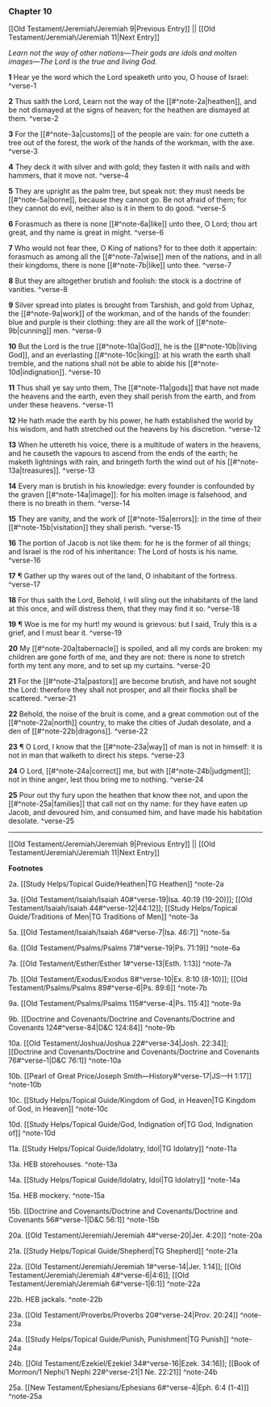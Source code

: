 ### Chapter 10

[[Old Testament/Jeremiah/Jeremiah 9|Previous Entry]]  ||  [[Old Testament/Jeremiah/Jeremiah 11|Next Entry]]

*Learn not the way of other nations—Their gods are idols and molten images—The Lord is the true and living God.*

**1**  Hear ye the word which the Lord speaketh unto you, O house of Israel: ^verse-1

**2**  Thus saith the Lord, Learn not the way of the [[#^note-2a|heathen]], and be not dismayed at the signs of heaven; for the heathen are dismayed at them. ^verse-2

**3**  For the [[#^note-3a|customs]] of the people are vain: for one cutteth a tree out of the forest, the work of the hands of the workman, with the axe. ^verse-3

**4**  They deck it with silver and with gold; they fasten it with nails and with hammers, that it move not. ^verse-4

**5**  They are upright as the palm tree, but speak not: they must needs be [[#^note-5a|borne]], because they cannot go. Be not afraid of them; for they cannot do evil, neither also is it in them to do good. ^verse-5

**6**  Forasmuch as there is none [[#^note-6a|like]] unto thee, O Lord; thou art great, and thy name is great in might. ^verse-6

**7**  Who would not fear thee, O King of nations? for to thee doth it appertain: forasmuch as among all the [[#^note-7a|wise]] men of the nations, and in all their kingdoms, there is none [[#^note-7b|like]] unto thee. ^verse-7

**8**  But they are altogether brutish and foolish: the stock is a doctrine of vanities. ^verse-8

**9**  Silver spread into plates is brought from Tarshish, and gold from Uphaz, the [[#^note-9a|work]] of the workman, and of the hands of the founder: blue and purple is their clothing: they are all the work of [[#^note-9b|cunning]] men. ^verse-9

**10**  But the Lord is the true [[#^note-10a|God]], he is the [[#^note-10b|living God]], and an everlasting [[#^note-10c|king]]: at his wrath the earth shall tremble, and the nations shall not be able to abide his [[#^note-10d|indignation]]. ^verse-10

**11**  Thus shall ye say unto them, The [[#^note-11a|gods]] that have not made the heavens and the earth, even they shall perish from the earth, and from under these heavens. ^verse-11

**12**  He hath made the earth by his power, he hath established the world by his wisdom, and hath stretched out the heavens by his discretion. ^verse-12

**13**  When he uttereth his voice, there is a multitude of waters in the heavens, and he causeth the vapours to ascend from the ends of the earth; he maketh lightnings with rain, and bringeth forth the wind out of his [[#^note-13a|treasures]]. ^verse-13

**14**  Every man is brutish in his knowledge: every founder is confounded by the graven [[#^note-14a|image]]: for his molten image is falsehood, and there is no breath in them. ^verse-14

**15**  They are vanity, and the work of [[#^note-15a|errors]]: in the time of their [[#^note-15b|visitation]] they shall perish. ^verse-15

**16**  The portion of Jacob is not like them: for he is the former of all things; and Israel is the rod of his inheritance: The Lord of hosts is his name. ^verse-16

**17**  ¶ Gather up thy wares out of the land, O inhabitant of the fortress. ^verse-17

**18**  For thus saith the Lord, Behold, I will sling out the inhabitants of the land at this once, and will distress them, that they may find it so. ^verse-18

**19**  ¶ Woe is me for my hurt! my wound is grievous: but I said, Truly this is a grief, and I must bear it. ^verse-19

**20**  My [[#^note-20a|tabernacle]] is spoiled, and all my cords are broken: my children are gone forth of me, and they are not: there is none to stretch forth my tent any more, and to set up my curtains. ^verse-20

**21**  For the [[#^note-21a|pastors]] are become brutish, and have not sought the Lord: therefore they shall not prosper, and all their flocks shall be scattered. ^verse-21

**22**  Behold, the noise of the bruit is come, and a great commotion out of the [[#^note-22a|north]] country, to make the cities of Judah desolate, and a den of [[#^note-22b|dragons]]. ^verse-22

**23**  ¶ O Lord, I know that the [[#^note-23a|way]] of man is not in himself: it is not in man that walketh to direct his steps. ^verse-23

**24**  O Lord, [[#^note-24a|correct]] me, but with [[#^note-24b|judgment]]; not in thine anger, lest thou bring me to nothing. ^verse-24

**25**  Pour out thy fury upon the heathen that know thee not, and upon the [[#^note-25a|families]] that call not on thy name: for they have eaten up Jacob, and devoured him, and consumed him, and have made his habitation desolate. ^verse-25


---
[[Old Testament/Jeremiah/Jeremiah 9|Previous Entry]]  ||  [[Old Testament/Jeremiah/Jeremiah 11|Next Entry]]


**Footnotes**


2a. [[Study Helps/Topical Guide/Heathen|TG Heathen]] ^note-2a

3a. [[Old Testament/Isaiah/Isaiah 40#^verse-19|Isa. 40:19 (19-20)]]; [[Old Testament/Isaiah/Isaiah 44#^verse-12|44:12]]; [[Study Helps/Topical Guide/Traditions of Men|TG Traditions of Men]] ^note-3a

5a. [[Old Testament/Isaiah/Isaiah 46#^verse-7|Isa. 46:7]] ^note-5a

6a. [[Old Testament/Psalms/Psalms 71#^verse-19|Ps. 71:19]] ^note-6a

7a. [[Old Testament/Esther/Esther 1#^verse-13|Esth. 1:13]] ^note-7a

7b. [[Old Testament/Exodus/Exodus 8#^verse-10|Ex. 8:10 (8-10)]]; [[Old Testament/Psalms/Psalms 89#^verse-6|Ps. 89:6]] ^note-7b

9a. [[Old Testament/Psalms/Psalms 115#^verse-4|Ps. 115:4]] ^note-9a

9b. [[Doctrine and Covenants/Doctrine and Covenants/Doctrine and Covenants 124#^verse-84|D&C 124:84]] ^note-9b

10a. [[Old Testament/Joshua/Joshua 22#^verse-34|Josh. 22:34]]; [[Doctrine and Covenants/Doctrine and Covenants/Doctrine and Covenants 76#^verse-1|D&C 76:1]] ^note-10a

10b. [[Pearl of Great Price/Joseph Smith—History#^verse-17|JS—H 1:17]] ^note-10b

10c. [[Study Helps/Topical Guide/Kingdom of God, in Heaven|TG Kingdom of God, in Heaven]] ^note-10c

10d. [[Study Helps/Topical Guide/God, Indignation of|TG God, Indignation of]] ^note-10d

11a. [[Study Helps/Topical Guide/Idolatry, Idol|TG Idolatry]] ^note-11a

13a. HEB storehouses. ^note-13a

14a. [[Study Helps/Topical Guide/Idolatry, Idol|TG Idolatry]] ^note-14a

15a. HEB mockery. ^note-15a

15b. [[Doctrine and Covenants/Doctrine and Covenants/Doctrine and Covenants 56#^verse-1|D&C 56:1]] ^note-15b

20a. [[Old Testament/Jeremiah/Jeremiah 4#^verse-20|Jer. 4:20]] ^note-20a

21a. [[Study Helps/Topical Guide/Shepherd|TG Shepherd]] ^note-21a

22a. [[Old Testament/Jeremiah/Jeremiah 1#^verse-14|Jer. 1:14]]; [[Old Testament/Jeremiah/Jeremiah 4#^verse-6|4:6]]; [[Old Testament/Jeremiah/Jeremiah 6#^verse-1|6:1]] ^note-22a

22b. HEB jackals. ^note-22b

23a. [[Old Testament/Proverbs/Proverbs 20#^verse-24|Prov. 20:24]] ^note-23a

24a. [[Study Helps/Topical Guide/Punish, Punishment|TG Punish]] ^note-24a

24b. [[Old Testament/Ezekiel/Ezekiel 34#^verse-16|Ezek. 34:16]]; [[Book of Mormon/1 Nephi/1 Nephi 22#^verse-21|1 Ne. 22:21]] ^note-24b

25a. [[New Testament/Ephesians/Ephesians 6#^verse-4|Eph. 6:4 (1-4)]] ^note-25a